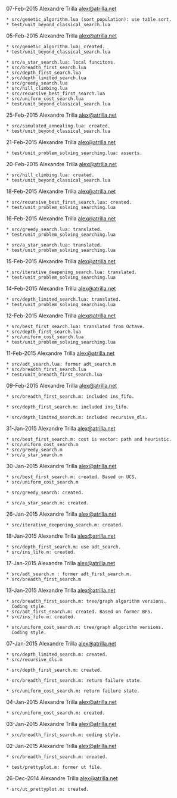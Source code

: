 07-Feb-2015  Alexandre Trilla  <alex@atrilla.net>

    * src/genetic_algorithm.lua (sort_population): use table.sort.
    * test/unit_beyond_classical_search.lua


05-Feb-2015  Alexandre Trilla  <alex@atrilla.net>

    * src/genetic_algorithm.lua: created.
    * test/unit_beyond_classical_search.lua

    * src/a_star_search.lua: local funcitons.
    * src/breadth_first_search.lua
    * src/depth_first_search.lua
    * src/depth_limited_search.lua
    * src/greedy_search.lua
    * src/hill_climbing.lua
    * src/recursive_best_first_search.lua
    * src/uniform_cost_search.lua
    * test/unit_beyond_classical_search.lua


25-Feb-2015  Alexandre Trilla  <alex@atrilla.net>

    * src/simulated_annealing.lua: created.
    * test/unit_beyond_classical_search.lua


21-Feb-2015  Alexandre Trilla  <alex@atrilla.net>

    * test/unit_problem_solving_searching.lua: asserts.


20-Feb-2015  Alexandre Trilla  <alex@atrilla.net>

    * src/hill_climbing.lua: created.
    * test/unit_beyond_classical_search.lua


18-Feb-2015  Alexandre Trilla  <alex@atrilla.net>

    * src/recursive_best_first_search.lua: created.
    * test/unit_problem_solving_searching.lua


16-Feb-2015  Alexandre Trilla  <alex@atrilla.net>

    * src/greedy_search.lua: translated.
    * test/unit_problem_solving_searching.lua

    * src/a_star_search.lua: translated.
    * test/unit_problem_solving_searching.lua


15-Feb-2015  Alexandre Trilla  <alex@atrilla.net>

    * src/iterative_deepening_search.lua: translated.
    * test/unit_problem_solving_searching.lua


14-Feb-2015  Alexandre Trilla  <alex@atrilla.net>

    * src/depth_limited_search.lua: translated.
    * test/unit_problem_solving_searching.lua


12-Feb-2015  Alexandre Trilla  <alex@atrilla.net>

    * src/best_first_search.lua: translated from Octave.
    * src/depth_first_search.lua
    * src/uniform_cost_search.lua
    * test/unit_problem_solving_searching.lua


11-Feb-2015  Alexandre Trilla  <alex@atrilla.net>

    * src/adt_search.lua: former adt_search.m
    * src/breadth_first_search.lua
    * test/unit_breadth_first_search.lua


09-Feb-2015  Alexandre Trilla  <alex@atrilla.net>

    * src/breadth_first_search.m: included ins_fifo.

    * src/depth_first_search.m: included ins_lifo.

    * src/depth_limited_search.m: included recursive_dls.


31-Jan-2015  Alexandre Trilla  <alex@atrilla.net>

    * src/best_first_search.m: cost is vector: path and heuristic.
    * src/uniform_cost_search.m
    * src/greedy_search.m
    * src/a_star_search.m


30-Jan-2015  Alexandre Trilla  <alex@atrilla.net>

    * src/best_first_search.m: created. Based on UCS.
    * src/uniform_cost_search.m

    * src/greedy_search: created.

    * src/a_star_search.m: created.


26-Jan-2015  Alexandre Trilla  <alex@atrilla.net>

    * src/iterative_deepening_search.m: created.


18-Jan-2015  Alexandre Trilla  <alex@atrilla.net>

    * src/depth_first_search.m: use adt_search.
    * src/ins_lifo.m: created.


17-Jan-2015  Alexandre Trilla  <alex@atrilla.net>

    * src/adt_search.m : former adt_first_search.m.
    * src/breadth_first_search.m


13-Jan-2015  Alexandre Trilla  <alex@atrilla.net>

    * src/breadth_first_search.m: tree/graph algorithm versions.
      Coding style.
    * src/adt_first_search.m: created. Based on former BFS.
    * src/ins_fifo.m: created.

    * src/uniform_cost_search.m: tree/graph algorithm versions.
      Coding style.


07-Jan-2015  Alexandre Trilla  <alex@atrilla.net>

    * src/depth_limited_search.m: created.
    * src/recursive_dls.m

    * src/depth_first_search.m: created.

    * src/breadth_first_search.m: return failure state.

    * src/uniform_cost_search.m: return failure state.


04-Jan-2015  Alexandre Trilla  <alex@atrilla.net>

    * src/uniform_cost_search.m: created.


03-Jan-2015  Alexandre Trilla  <alex@atrilla.net>

    * src/breadth_first_search.m: coding style.


02-Jan-2015  Alexandre Trilla  <alex@atrilla.net>

    * src/breadth_first_search.m: created.

    * test/prettyplot.m: former ut file.


26-Dec-2014  Alexandre Trilla  <alex@atrilla.net>

    * src/ut_prettyplot.m: created.

